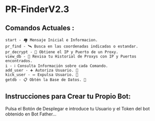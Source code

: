 # PR-FinderV2.3

## Comandos Actuales :
    start - 🏘 Mensaje Inicial e Informacion.
    pr_find - 🛰 Busca en las coordenadas indicadas o estandar.
    pr_decrypt - 🔐 Obtiene el IP y Puerto de un Proxy.
    view_db - 👀 Revisa tu Historial de Proxys con IP y Puertos encontrados.
    i - ℹ️ Consulta Información sobre cada Comando.
    add_user - ➕ Autoriza Usuario. 👑
    kick_user - ➖ Expulsa Usuario. 👑
    getdb - 📋 Obtén la Base de Datos. 👑

## Instrucciones para Crear tu Propio Bot:
Pulsa el Botón de Desplegar e introduce tu Usuario y el Token del bot obtenido en Bot Father...
